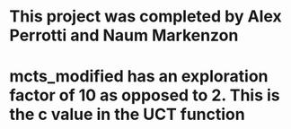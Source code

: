 # This project was completed by Alex Perrotti and Naum Markenzon
# mcts_modified has an exploration factor of 10 as opposed to 2. This is the c value in the UCT function